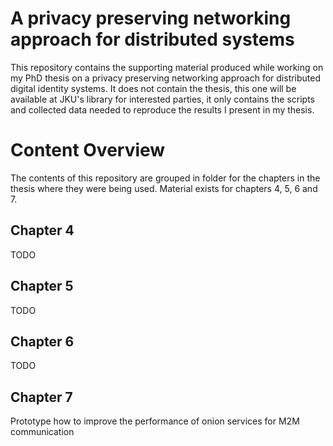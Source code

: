 # A privacy preserving networking approach for distributed systems
This repository contains the supporting material produced while working on my PhD thesis on a privacy preserving networking approach for distributed digital identity systems. It does not contain the thesis, this one will be available at JKU's library for interested parties, it only contains the scripts and collected data needed to reproduce the results I present in my thesis. 

# Content Overview
The contents of this repository are grouped in folder for the chapters in the thesis where they were being used. Material exists for chapters 4, 5, 6 and 7. 

## Chapter 4
TODO
## Chapter 5
TODO
## Chapter 6
TODO
## Chapter 7
Prototype how to improve the performance of onion services for M2M communication 
